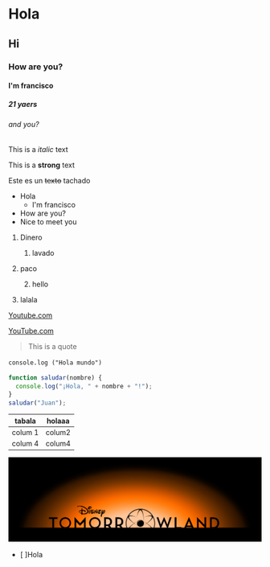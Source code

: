 <!--TITLES-->
# Hola 
## Hi
### How are you?
#### I'm francisco
##### 21 yaers 
###### and you?

<!--ITALIC-->
This is a *italic* text
<!--STRONG-->
This is a **strong** text
<!--STRIKETHROUGH-->
Este es un ~~texto~~ tachado

<!--listas desordenada UL-->

* Hola
    * I'm francisco
* How are you?
* Nice to meet you

<!--Listas ordenadas OL-->

1. Dinero
    
    1. lavado

2. paco
    
    
    2. hello

3. lalala

<!--Links-->
[Youtube.com](https://www.youtube.com)

[YouTube.com](https://www.youtube.com "Videos")

<!--CITAS-->
>This is a quote

<!--Codigo-->
`console.log ("Hola mundo")`

```JavaScript
function saludar(nombre) {
  console.log("¡Hola, " + nombre + "!");
}
saludar("Juan");
```
<!--TABLAS-->
| tabala   | holaaa |
| -------- |------- |
| colum 1  | colum2 |
| colum 4  | colum4 |
<!--IMAGENES-->
![Tomorro](logo.jpg)

- [ ]Hola